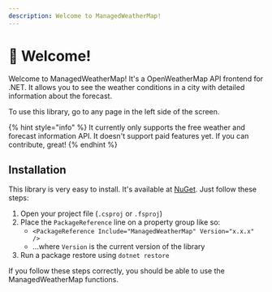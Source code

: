 ```yaml
---
description: Welcome to ManagedWeatherMap!
---
```


# 👋 Welcome!

Welcome to ManagedWeatherMap! It's a OpenWeatherMap API frontend for .NET. It allows you to see the weather conditions in a city with detailed information about the forecast.

To use this library, go to any page in the left side of the screen.

{% hint style="info" %}
It currently only supports the free weather and forecast information API. It doesn't support paid features yet. If you can contribute, great!
{% endhint %}

## Installation

This library is very easy to install. It's available at [NuGet](https://www.nuget.org/packages/ManagedWeatherMap/). Just follow these steps:

1. Open your project file (`.csproj` or `.fsproj`)
2. Place the `PackageReference` line on a property group like so:
   * `<PackageReference Include="ManagedWeatherMap" Version="x.x.x" />`
   * ...where `Version` is the current version of the library
3. Run a package restore using `dotnet restore`

If you follow these steps correctly, you should be able to use the ManagedWeatherMap functions.
